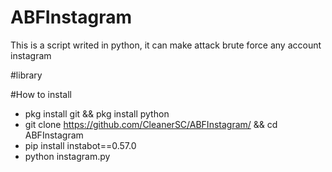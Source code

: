 # ABFInstagram
This is a script writed in python, it can make attack brute force any account instagram

#library

#How to install
* pkg install git && pkg install python
* git clone https://github.com/CleanerSC/ABFInstagram/ && cd ABFInstagram 
* pip install instabot==0.57.0
* python instagram.py
